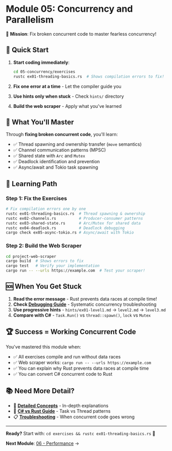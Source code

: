 # Module 05: Concurrency and Parallelism

🎯 **Mission**: Fix broken concurrent code to master fearless concurrency!

## 🚀 Quick Start

1. **Start coding immediately**:
   ```bash
   cd 05-concurrency/exercises
   rustc ex01-threading-basics.rs  # Shows compilation errors to fix!
   ```

2. **Fix one error at a time** - Let the compiler guide you
3. **Use hints only when stuck** - Check `hints/` directory
4. **Build the web scraper** - Apply what you've learned

## 📝 What You'll Master

Through **fixing broken concurrent code**, you'll learn:
- ✅ Thread spawning and ownership transfer (`move` semantics)
- ✅ Channel communication patterns (MPSC)
- ✅ Shared state with `Arc` and `Mutex`
- ✅ Deadlock identification and prevention
- ✅ Async/await and Tokio task spawning

## 🔧 Learning Path

### **Step 1: Fix the Exercises**
```bash
# Fix compilation errors one by one
rustc ex01-threading-basics.rs  # Thread spawning & ownership
rustc ex02-channels.rs          # Producer-consumer patterns
rustc ex03-shared-state.rs      # Arc/Mutex for shared data
rustc ex04-deadlock.rs          # Deadlock debugging
cargo check ex05-async-tokio.rs # Async/await with Tokio
```

### **Step 2: Build the Web Scraper**
```bash
cd project-web-scraper
cargo build  # Shows errors to fix
cargo test   # Verify your implementation
cargo run -- --urls https://example.com  # Test your scraper!
```

## 🆘 When You Get Stuck

1. **Read the error message** - Rust prevents data races at compile time!
2. **Check [Debugging Guide](DEBUGGING_CHECKLIST.md)** - Systematic concurrency troubleshooting
3. **Use progressive hints** - `hints/ex01-level1.md` → `level2.md` → `level3.md`
4. **Compare with C#** - `Task.Run()` vs `thread::spawn()`, `lock` vs `Mutex`

## 🏆 Success = Working Concurrent Code

You've mastered this module when:
- ✅ All exercises compile and run without data races
- ✅ Web scraper works: `cargo run -- --urls https://example.com`
- ✅ You can explain why Rust prevents data races at compile time
- ✅ You can convert C# concurrent code to Rust

## 📚 Need More Detail?

- 📖 **[Detailed Concepts](reference/)** - In-depth explanations
- 🔄 **[C# vs Rust Guide](reference/csharp-comparison.md)** - Task vs Thread patterns
- 📋 **[Troubleshooting](DEBUGGING_CHECKLIST.md)** - When concurrent code goes wrong



---

**Ready?** Start with: `cd exercises && rustc ex01-threading-basics.rs` 🦀

**Next Module**: [06 - Performance](../06-performance/README.md) →
